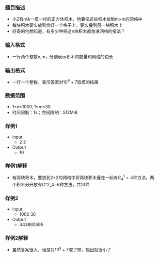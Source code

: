 ### 题目描述

- 小Z有n块一模一样的正方体积木，他要把这些积木放到m×m的网格中
- 每块积木要么放到恰好一个格子上，要么叠到另一块积木上
- 好奇的他想知道，有多少种把这n块积木都放进网格的摆法？

### 输入格式

- 一行两个整数n,m，分别表示积木的数量和网格的边长

### 输出格式

- 一行一个整数，表示答案对$10^9+7$取模的结果

### 数据范围

- 1≤n≤1000, 1≤m≤30
- 时间限制：1s；空间限制：512MiB

### 样例1

- Input
    * 2 2
- Output
    * 10

### 样例1解释

- 有两块积木，要放到2×2的网格中将两块积木叠在一起有$C^1_4=4$种方法，两个积木分开放有C^2_4=6种方法，共10种

### 样例2

- Input
    * 1000 30
- Output
    * 443860595

### 样例2解释

- 虽然答案很大，但是对$10^9+7$取了模，输出就很小了